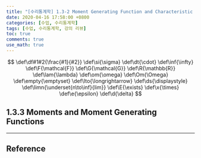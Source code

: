 ```yaml
---
title: "[수리통계학] 1.3-2 Moment Generating Function and Characteristic Function"
date: 2020-04-16 17:58:00 +0800
categories: [수업, 수리통계학]
tags: [수업, 수리통계학, 강의 리뷰]
toc: true
comments: true
use_math: true  	
---
```


$$
\def\df#1#2{\frac{#1}{#2}}
\def\si{\sigma}
\def\dt{\cdot}
\def\inf{\infty}
\def\F{\mathcal{F}}
\def\G{\mathcal{G}}
\def\R{\mathbb{R}}
\def\lam{\lambda}
\def\om{\omega}
\def\Om{\Omega}
\def\empty{\emptyset}
\def\lto{\longrightarrow}
\def\ds{\displaystyle}
\def\limn{\underset{n\to\inf}{lim}}
\def\E{\exists}
\def\x{\times}
\def\e{\epsilon}
\def\d{\delta}
$$

## **1.3.3 Moments and Moment Generating Functions**



***

## **Reference**







